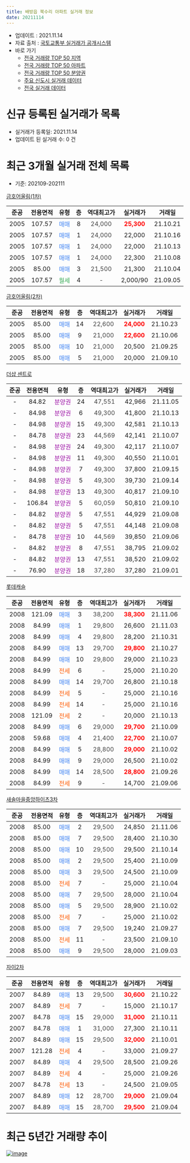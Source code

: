 ```yaml
---
title: 배방읍 북수리 아파트 실거래 정보
date: 20211114
---
```


* 업데이트 : 2021.11.14
* 자료 출처 : [국토교통부 실거래가 공개시스템](http://rt.molit.go.kr)
* 바로 가기
    * [전국 거래량 TOP 50 지역](https://apt-info.github.io/apt-trade-info/tr)
    * [전국 거래량 TOP 50 아파트](https://apt-info.github.io/apt-trade-info/ta)
    * [전국 거래량 TOP 50 분양권](https://apt-info.github.io/apt-trade-info/tb)
    * [주요 신도시 실거래 데이터](https://apt-info.github.io/apt-trade-info/newtown)
    * [전국 실거래 데이터](https://apt-info.github.io/apt-trade-info/all)



<script async src="https://pagead2.googlesyndication.com/pagead/js/adsbygoogle.js"></script>
<!-- 기본광고 -->
<ins class="adsbygoogle"
     style="display:block"
     data-ad-client="ca-pub-1142216861245946"
     data-ad-slot="4805727019"
     data-ad-format="auto"
     data-full-width-responsive="true"></ins>
<script>
     (adsbygoogle = window.adsbygoogle || []).push({});
</script>


# 신규 등록된 실거래가 목록

* 실거래가 등록일: 2021.11.14
* 업데이트 된 실거래 수: 0 건




<script async src="https://pagead2.googlesyndication.com/pagead/js/adsbygoogle.js"></script>
<!-- 기본광고 -->
<ins class="adsbygoogle"
     style="display:block"
     data-ad-client="ca-pub-1142216861245946"
     data-ad-slot="4805727019"
     data-ad-format="auto"
     data-full-width-responsive="true"></ins>
<script>
     (adsbygoogle = window.adsbygoogle || []).push({});
</script>


# 최근 3개월 실거래 전체 목록
* 기준: 202109-202111


[금호어울림(1차)](https://search.naver.com/search.naver?query=%EA%B8%88%ED%98%B8%EC%96%B4%EC%9A%B8%EB%A6%BC%281%EC%B0%A8%29)

|준공|전용면적|유형|층|역대최고가|실거래가|거래일|
|:---:|:---:|:---:|:---:|:---:|:---:|:---:|
|2005|107.57|<span style="color:#4285F3">매매</span>|8|<span style="color:#444444">24,000</span>|<b><span style="color:#FF0000">25,300</span></b>|21.10.21|
|2005|107.57|<span style="color:#4285F3">매매</span>|1|<span style="color:#444444">24,000</span>|22,000|21.10.16|
|2005|107.57|<span style="color:#4285F3">매매</span>|1|<span style="color:#444444">24,000</span>|22,000|21.10.13|
|2005|107.57|<span style="color:#4285F3">매매</span>|1|<span style="color:#444444">24,000</span>|22,300|21.10.08|
|2005|85.00|<span style="color:#4285F3">매매</span>|3|<span style="color:#444444">21,500</span>|21,300|21.10.04|
|2005|107.57|<span style="color:#34A853">월세</span>|4|<span style="color:#444444">-</span>|2,000/90|21.09.05|

[금호어울림(2차)](https://search.naver.com/search.naver?query=%EA%B8%88%ED%98%B8%EC%96%B4%EC%9A%B8%EB%A6%BC%282%EC%B0%A8%29)

|준공|전용면적|유형|층|역대최고가|실거래가|거래일|
|:---:|:---:|:---:|:---:|:---:|:---:|:---:|
|2005|85.00|<span style="color:#4285F3">매매</span>|14|<span style="color:#444444">22,600</span>|<b><span style="color:#FF0000">24,000</span></b>|21.10.23|
|2005|85.00|<span style="color:#4285F3">매매</span>|9|<span style="color:#444444">21,000</span>|<b><span style="color:#FF0000">22,600</span></b>|21.10.06|
|2005|85.00|<span style="color:#4285F3">매매</span>|10|<span style="color:#444444">21,000</span>|20,500|21.09.25|
|2005|85.00|<span style="color:#4285F3">매매</span>|5|<span style="color:#444444">21,000</span>|20,000|21.09.10|

[더샵 센트로](https://search.naver.com/search.naver?query=%EB%8D%94%EC%83%B5+%EC%84%BC%ED%8A%B8%EB%A1%9C)

|준공|전용면적|유형|층|역대최고가|실거래가|거래일|
|:---:|:---:|:---:|:---:|:---:|:---:|:---:|
|-|84.82|<span style="color:#9C11A5">분양권</span>|24|<span style="color:#444444">47,551</span>|42,966|21.11.05|
|-|84.98|<span style="color:#9C11A5">분양권</span>|6|<span style="color:#444444">49,300</span>|41,800|21.10.13|
|-|84.98|<span style="color:#9C11A5">분양권</span>|15|<span style="color:#444444">49,300</span>|42,581|21.10.13|
|-|84.78|<span style="color:#9C11A5">분양권</span>|23|<span style="color:#444444">44,569</span>|42,141|21.10.07|
|-|84.98|<span style="color:#9C11A5">분양권</span>|24|<span style="color:#444444">49,300</span>|42,117|21.10.07|
|-|84.98|<span style="color:#9C11A5">분양권</span>|11|<span style="color:#444444">49,300</span>|40,550|21.10.01|
|-|84.98|<span style="color:#9C11A5">분양권</span>|7|<span style="color:#444444">49,300</span>|37,800|21.09.15|
|-|84.98|<span style="color:#9C11A5">분양권</span>|5|<span style="color:#444444">49,300</span>|39,730|21.09.14|
|-|84.98|<span style="color:#9C11A5">분양권</span>|13|<span style="color:#444444">49,300</span>|40,817|21.09.10|
|-|106.84|<span style="color:#9C11A5">분양권</span>|5|<span style="color:#444444">60,059</span>|50,810|21.09.10|
|-|84.82|<span style="color:#9C11A5">분양권</span>|5|<span style="color:#444444">47,551</span>|44,929|21.09.08|
|-|84.82|<span style="color:#9C11A5">분양권</span>|5|<span style="color:#444444">47,551</span>|44,148|21.09.08|
|-|84.78|<span style="color:#9C11A5">분양권</span>|10|<span style="color:#444444">44,569</span>|39,850|21.09.06|
|-|84.82|<span style="color:#9C11A5">분양권</span>|8|<span style="color:#444444">47,551</span>|38,795|21.09.02|
|-|84.82|<span style="color:#9C11A5">분양권</span>|13|<span style="color:#444444">47,551</span>|38,520|21.09.02|
|-|76.90|<span style="color:#9C11A5">분양권</span>|18|<span style="color:#444444">37,280</span>|37,280|21.09.01|

[롯데캐슬](https://search.naver.com/search.naver?query=%EB%A1%AF%EB%8D%B0%EC%BA%90%EC%8A%AC)

|준공|전용면적|유형|층|역대최고가|실거래가|거래일|
|:---:|:---:|:---:|:---:|:---:|:---:|:---:|
|2008|121.09|<span style="color:#4285F3">매매</span>|3|<span style="color:#444444">38,200</span>|<b><span style="color:#FF0000">38,300</span></b>|21.11.06|
|2008|84.99|<span style="color:#4285F3">매매</span>|1|<span style="color:#444444">29,800</span>|26,600|21.11.03|
|2008|84.99|<span style="color:#4285F3">매매</span>|4|<span style="color:#444444">29,800</span>|28,200|21.10.31|
|2008|84.99|<span style="color:#4285F3">매매</span>|13|<span style="color:#444444">29,700</span>|<b><span style="color:#FF0000">29,800</span></b>|21.10.27|
|2008|84.99|<span style="color:#4285F3">매매</span>|10|<span style="color:#444444">29,800</span>|29,000|21.10.23|
|2008|84.99|<span style="color:#FF5A00">전세</span>|6|<span style="color:#444444">-</span>|25,000|21.10.20|
|2008|84.99|<span style="color:#4285F3">매매</span>|14|<span style="color:#444444">29,700</span>|26,800|21.10.18|
|2008|84.99|<span style="color:#FF5A00">전세</span>|5|<span style="color:#444444">-</span>|25,000|21.10.16|
|2008|84.99|<span style="color:#FF5A00">전세</span>|14|<span style="color:#444444">-</span>|25,000|21.10.16|
|2008|121.09|<span style="color:#FF5A00">전세</span>|2|<span style="color:#444444">-</span>|20,000|21.10.13|
|2008|84.99|<span style="color:#4285F3">매매</span>|6|<span style="color:#444444">29,000</span>|<b><span style="color:#FF0000">29,700</span></b>|21.10.09|
|2008|59.68|<span style="color:#4285F3">매매</span>|4|<span style="color:#444444">21,400</span>|<b><span style="color:#FF0000">22,700</span></b>|21.10.07|
|2008|84.99|<span style="color:#4285F3">매매</span>|5|<span style="color:#444444">28,800</span>|<b><span style="color:#FF0000">29,000</span></b>|21.10.02|
|2008|84.99|<span style="color:#4285F3">매매</span>|9|<span style="color:#444444">29,000</span>|26,500|21.10.02|
|2008|84.99|<span style="color:#4285F3">매매</span>|14|<span style="color:#444444">28,500</span>|<b><span style="color:#FF0000">28,800</span></b>|21.09.26|
|2008|84.99|<span style="color:#FF5A00">전세</span>|9|<span style="color:#444444">-</span>|14,700|21.09.06|


<script async src="https://pagead2.googlesyndication.com/pagead/js/adsbygoogle.js"></script>
<!-- 기본광고 -->
<ins class="adsbygoogle"
     style="display:block"
     data-ad-client="ca-pub-1142216861245946"
     data-ad-slot="4805727019"
     data-ad-format="auto"
     data-full-width-responsive="true"></ins>
<script>
     (adsbygoogle = window.adsbygoogle || []).push({});
</script>


[새솔마을중앙하이츠3차](https://search.naver.com/search.naver?query=%EC%83%88%EC%86%94%EB%A7%88%EC%9D%84%EC%A4%91%EC%95%99%ED%95%98%EC%9D%B4%EC%B8%A03%EC%B0%A8)

|준공|전용면적|유형|층|역대최고가|실거래가|거래일|
|:---:|:---:|:---:|:---:|:---:|:---:|:---:|
|2008|85.00|<span style="color:#4285F3">매매</span>|2|<span style="color:#444444">29,500</span>|24,850|21.11.06|
|2008|85.00|<span style="color:#4285F3">매매</span>|7|<span style="color:#444444">29,500</span>|28,400|21.10.30|
|2008|85.00|<span style="color:#4285F3">매매</span>|10|<span style="color:#444444">29,500</span>|29,500|21.10.14|
|2008|85.00|<span style="color:#4285F3">매매</span>|2|<span style="color:#444444">29,500</span>|25,400|21.10.09|
|2008|85.00|<span style="color:#4285F3">매매</span>|3|<span style="color:#444444">29,500</span>|24,500|21.10.09|
|2008|85.00|<span style="color:#FF5A00">전세</span>|7|<span style="color:#444444">-</span>|25,000|21.10.04|
|2008|85.00|<span style="color:#4285F3">매매</span>|7|<span style="color:#444444">29,500</span>|28,000|21.10.04|
|2008|85.00|<span style="color:#4285F3">매매</span>|5|<span style="color:#444444">29,500</span>|28,900|21.10.02|
|2008|85.00|<span style="color:#FF5A00">전세</span>|7|<span style="color:#444444">-</span>|25,000|21.10.02|
|2008|85.00|<span style="color:#4285F3">매매</span>|7|<span style="color:#444444">29,500</span>|19,240|21.09.27|
|2008|85.00|<span style="color:#FF5A00">전세</span>|11|<span style="color:#444444">-</span>|23,500|21.09.10|
|2008|85.00|<span style="color:#4285F3">매매</span>|9|<span style="color:#444444">29,500</span>|28,000|21.09.03|

[자이2차](https://search.naver.com/search.naver?query=%EC%9E%90%EC%9D%B42%EC%B0%A8)

|준공|전용면적|유형|층|역대최고가|실거래가|거래일|
|:---:|:---:|:---:|:---:|:---:|:---:|:---:|
|2007|84.89|<span style="color:#4285F3">매매</span>|13|<span style="color:#444444">29,500</span>|<b><span style="color:#FF0000">30,600</span></b>|21.10.22|
|2007|84.89|<span style="color:#FF5A00">전세</span>|7|<span style="color:#444444">-</span>|15,000|21.10.17|
|2007|84.78|<span style="color:#4285F3">매매</span>|15|<span style="color:#444444">29,000</span>|<b><span style="color:#FF0000">31,000</span></b>|21.10.11|
|2007|84.78|<span style="color:#4285F3">매매</span>|1|<span style="color:#444444">31,000</span>|27,300|21.10.11|
|2007|84.89|<span style="color:#4285F3">매매</span>|15|<span style="color:#444444">29,500</span>|<b><span style="color:#FF0000">32,000</span></b>|21.10.01|
|2007|121.28|<span style="color:#FF5A00">전세</span>|4|<span style="color:#444444">-</span>|33,000|21.09.27|
|2007|84.89|<span style="color:#4285F3">매매</span>|4|<span style="color:#444444">29,500</span>|28,500|21.09.26|
|2007|84.89|<span style="color:#FF5A00">전세</span>|4|<span style="color:#444444">-</span>|25,000|21.09.26|
|2007|84.78|<span style="color:#FF5A00">전세</span>|13|<span style="color:#444444">-</span>|24,500|21.09.05|
|2007|84.89|<span style="color:#4285F3">매매</span>|12|<span style="color:#444444">28,700</span>|<b><span style="color:#FF0000">29,000</span></b>|21.09.04|
|2007|84.89|<span style="color:#4285F3">매매</span>|15|<span style="color:#444444">28,700</span>|<b><span style="color:#FF0000">29,500</span></b>|21.09.04|



<script async src="https://pagead2.googlesyndication.com/pagead/js/adsbygoogle.js"></script>
<!-- 기본광고 -->
<ins class="adsbygoogle"
     style="display:block"
     data-ad-client="ca-pub-1142216861245946"
     data-ad-slot="4805727019"
     data-ad-format="auto"
     data-full-width-responsive="true"></ins>
<script>
     (adsbygoogle = window.adsbygoogle || []).push({});
</script>


# 최근 5년간 거래량 추이


<div style="width:100%;">
    <canvas id="deal_progress" height="200"></canvas>
</div>

<script>
new Chart(document.getElementById("deal_progress"), {
    type: 'line',
    data: {
        labels: ['16.01','16.02','16.03','16.04','16.05','16.06','16.07','16.08','16.09','16.10','16.11','16.12','17.01','17.02','17.03','17.04','17.05','17.06','17.07','17.08','17.09','17.10','17.11','17.12','18.01','18.02','18.03','18.04','18.05','18.06','18.07','18.08','18.09','18.10','18.11','18.12','19.01','19.02','19.03','19.04','19.05','19.06','19.07','19.08','19.09','19.10','19.11','19.12','20.01','20.02','20.03','20.04','20.05','20.06','20.07','20.08','20.09','20.10','20.11','20.12','21.01','21.02','21.03','21.04','21.05','21.06','21.07','21.08','21.09','21.10','21.11'],
        datasets: [{
            label: '매매/분양권',
            data: [6,6,5,5,5,11,8,11,10,8,5,1,4,8,5,4,9,8,12,5,8,8,9,10,10,14,11,8,5,4,2,7,9,8,5,7,5,8,15,9,9,11,11,8,7,5,21,15,27,20,19,17,22,52,23,17,16,14,18,38,30,20,31,76,173,52,42,37,18,30,4],
            borderColor: "rgba(66, 133, 243, 1)",
            backgroundColor: "rgba(66, 133, 243, 0.05)",
            borderWidth: 1,
            pointRadius: 0,
            fill: false,
            lineTension: 0
        },{
            label: '전/월세',
            data: [24,15,12,13,7,10,16,12,10,8,6,11,12,16,10,4,9,9,9,10,9,10,9,13,14,9,13,11,5,4,7,7,7,9,11,8,17,10,24,9,9,7,10,4,10,8,12,10,10,9,10,4,4,10,11,9,4,6,5,9,19,7,6,7,15,20,14,11,6,7,0],
            borderColor: "rgba(255, 90, 0, 1)",
            backgroundColor: "rgba(255, 90, 0, 0.05)",
            borderWidth: 1,
            pointRadius: 0,
            fill: false,
            lineTension: 0
        },{
            label: '합계',
            data: [30,21,17,18,12,21,24,23,20,16,11,12,16,24,15,8,18,17,21,15,17,18,18,23,24,23,24,19,10,8,9,14,16,17,16,15,22,18,39,18,18,18,21,12,17,13,33,25,37,29,29,21,26,62,34,26,20,20,23,47,49,27,37,83,188,72,56,48,24,37,4],
            borderColor: "rgba(0, 0, 0, 1)",
            backgroundColor: "rgba(0, 0, 0, 0.03)",
            borderWidth: 0.1,
            pointRadius: 0,
            fill: true,
            lineTension: 0
        }
        ]
    },
    options: {
        responsive: true,
        title: {
            display: false
        },
        tooltips: {
            mode: 'index',
            intersect: false
        },
        hover: {
            mode: 'nearest',
            intersect: true
        },
        scales: {
            xAxes: [{
                display: true,
                scaleLabel: {
                    display: true,
                    labelString: '년/월'
                }
            }],
            yAxes: [{
                display: true,
                ticks: {
                    suggestedMin: 0,
                },
                scaleLabel: {
                    display: true,
                    labelString: '실거래 수'
                }
            }]
        }
    }
});

</script>


[![image](https://apt-info.github.io/images/2020-01-03-apt-trade-info/1024x500.png)](https://play.google.com/store/apps/details?id=com.aptinfo.apttradeinfo)

